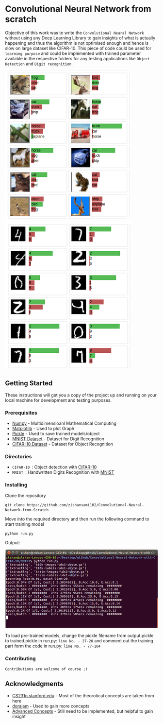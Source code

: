 # Convolutional Neural Network from scratch

Objective of this work was to write the `Convolutional Neural Network` without using any Deep Learning Library to gain insights of what is actually happening and thus the algorithm is not optimised enough and hence is slow on large dataset like CIFAR-10.
This piece of code could be used for `learning purpose` and could be implemented with trained parameter available in the respective folders for any testing applications like `Object Detection` and `Digit recognition`.

![alt text](cifar.png)
![alt text](mnist.png)

## Getting Started

These instructions will get you a copy of the project up and running on your local machine for development and testing purposes.

### Prerequisites

* [Numpy](http://www.numpy.org/) - Multidimensioanl Mathematical Computing 
* [Matplotlib](https://matplotlib.org/contents.html) - Used to plot Graph
* [Pickle](https://docs.python.org/3/library/pickle.html) - Used to save trained models/object
* [MNIST Dataset](http://yann.lecun.com/exdb/mnist/) - Dataset for Digit Recognition
* [CIFAR-10 Dataset](http://www.cs.toronto.edu/~kriz/cifar.html) - Dataset for Object Recognition


### Directories

- `CIFAR-10 `: Object detection with [CIFAR-10](http://www.cs.toronto.edu/~kriz/cifar.html)
- `MNIST `: Handwritten Digits Recognition with [MNIST](http://yann.lecun.com/exdb/mnist/)



### Installing

Clone the repository

```
git clone https://github.com/zishansami102/Convolutional-Neural-Network-from-Scratch
```


Move into the required directory and then run the following command to start training model

```
python run.py
```

Output:

![alt text](training.png)


To load pre-trained models, change the pickle filename from output.pickle to trained.pickle in run.py: `line No. - 27-28` and comment out the training part form the code in run.py: `line No. - 77-104`


### Contributing

```
Contributions are welcome of course ;)
```

## Acknowledgments

* [CS231n.stanford.edu](http://cs231n.stanford.edu/) - Most of the theorotical concepts are taken from here
* [dorajam](https://github.com/dorajam/Convolutional-Network) - Used to gain more concepts
* [Advanced Concepts](http://www.jefkine.com/general/2016/09/05/backpropagation-in-convolutional-neural-networks/) - Still need to be implemented, but helpful to gain insight
